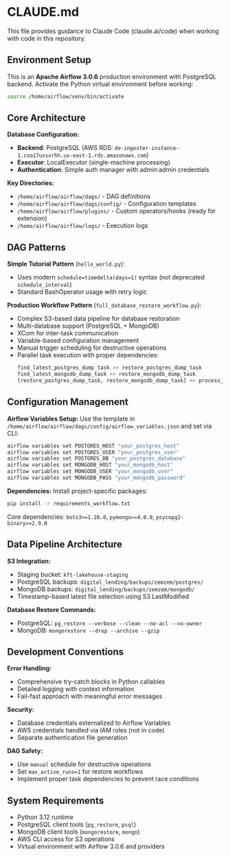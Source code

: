 # CLAUDE.md

This file provides guidance to Claude Code (claude.ai/code) when working with code in this repository.

## Environment Setup

This is an **Apache Airflow 3.0.6** production environment with PostgreSQL backend. Activate the Python virtual environment before working:

```bash
source /home/airflow/venv/bin/activate
```

## Core Architecture

**Database Configuration:**
- **Backend**: PostgreSQL (AWS RDS: `de-ingester-instance-1.coo17ussvrhh.us-east-1.rds.amazonaws.com`)
- **Executor**: LocalExecutor (single-machine processing)
- **Authentication**: Simple auth manager with admin:admin credentials

**Key Directories:**
- `/home/airflow/airflow/dags/` - DAG definitions
- `/home/airflow/airflow/dags/config/` - Configuration templates
- `/home/airflow/airflow/plugins/` - Custom operators/hooks (ready for extension)
- `/home/airflow/airflow/logs/` - Execution logs

## DAG Patterns

**Simple Tutorial Pattern** (`hello_world.py`):
- Uses modern `schedule=timedelta(days=1)` syntax (not deprecated `schedule_interval`)
- Standard BashOperator usage with retry logic

**Production Workflow Pattern** (`full_database_restore_workflow.py`):
- Complex S3-based data pipeline for database restoration
- Multi-database support (PostgreSQL + MongoDB)
- XCom for inter-task communication
- Variable-based configuration management
- Manual trigger scheduling for destructive operations
- Parallel task execution with proper dependencies:
  ```python
  find_latest_postgres_dump_task >> restore_postgres_dump_task
  find_latest_mongodb_dump_task >> restore_mongodb_dump_task
  [restore_postgres_dump_task, restore_mongodb_dump_task] >> process_mongodb_data_task
  ```

## Configuration Management

**Airflow Variables Setup:**
Use the template in `/home/airflow/airflow/dags/config/airflow_variables.json` and set via CLI:
```bash
airflow variables set POSTGRES_HOST "your_postgres_host"
airflow variables set POSTGRES_USER "your_postgres_user"
airflow variables set POSTGRES_DB "your_postgres_database"
airflow variables set MONGODB_HOST "your_mongodb_host"
airflow variables set MONGODB_USER "your_mongodb_user"
airflow variables set MONGODB_PASS "your_mongodb_password"
```

**Dependencies:**
Install project-specific packages:
```bash
pip install -r requirements_workflow.txt
```
Core dependencies: `boto3>=1.26.0`, `pymongo>=4.0.0`, `psycopg2-binary>=2.9.0`

## Data Pipeline Architecture

**S3 Integration:**
- Staging bucket: `kft-lakehouse-staging`
- PostgreSQL backups: `digital_lending/backups/zemzem/postgres/`
- MongoDB backups: `digital_lending/backups/zemzem/mongodb/`
- Timestamp-based latest file selection using S3 LastModified

**Database Restore Commands:**
- PostgreSQL: `pg_restore --verbose --clean --no-acl --no-owner`
- MongoDB: `mongorestore --drop --archive --gzip`

## Development Conventions

**Error Handling:**
- Comprehensive try-catch blocks in Python callables
- Detailed logging with context information
- Fail-fast approach with meaningful error messages

**Security:**
- Database credentials externalized to Airflow Variables
- AWS credentials handled via IAM roles (not in code)
- Separate authentication file generation

**DAG Safety:**
- Use `manual` schedule for destructive operations
- Set `max_active_runs=1` for restore workflows
- Implement proper task dependencies to prevent race conditions

## System Requirements

- Python 3.12 runtime
- PostgreSQL client tools (`pg_restore`, `psql`)
- MongoDB client tools (`mongorestore`, `mongo`)
- AWS CLI access for S3 operations
- Virtual environment with Airflow 3.0.6 and providers